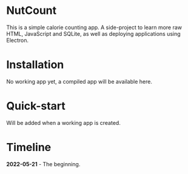 # NutCount
This is a simple calorie counting app. A side-project to learn more raw HTML, JavaScript and SQLite, as well as deploying applications using Electron.

# Installation
No working app yet, a compiled app will be available here.

# Quick-start
Will be added when a working app is created.

# Timeline
<b>2022-05-21</b> - The beginning.
